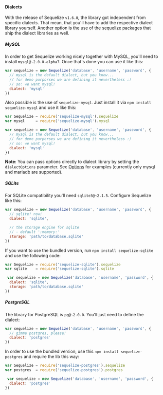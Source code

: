 #### Dialects

With the release of Sequelize `v1.6.0`, the library got independent from specific dialects. That mean, that you'll have to add the respective dialect library yourself. Another option is the use of the sequelize packages that ship the dialect libraries as well.

##### MySQL

In order to get Sequelize working nicely together with MySQL, you'll need to install `mysql@~2.0.0-alpha7`. Once that's done you can use it like this:

```js
var sequelize = new Sequelize('database', 'username', 'password', {
  // mysql is the default dialect, but you know...
  // for demo purporses we are defining it nevertheless :)
  // so: we want mysql!
  dialect: 'mysql'
})
```

Also possible is the use of `sequelize-mysql`. Just install it via `npm install sequelize-mysql` and use it like this:

```js
var Sequelize = require('sequelize-mysql').sequelize
var mysql     = require('sequelize-mysql').mysql

var sequelize = new Sequelize('database', 'username', 'password', {
  // mysql is the default dialect, but you know...
  // for demo purporses we are defining it nevertheless :)
  // so: we want mysql!
  dialect: 'mysql'
})
```

**Note:** You can pass options directly to dialect library by setting the `dialectOptions` parameter. See [Options](#usage-options) for examples (currently only mysql and mariadb are supported).

##### SQLite

For SQLite compatibility you'll need `sqlite3@~2.1.5`. Configure Sequelize like this:

```js
var sequelize = new Sequelize('database', 'username', 'password', {
  // sqlite! now!
  dialect: 'sqlite',

  // the storage engine for sqlite
  // - default ':memory:'
  storage: 'path/to/database.sqlite'
})
```

If you want to use the bundled version, run `npm install sequelize-sqlite` and use the following code:

```js
var Sequelize = require('sequelize-sqlite').sequelize
var sqlite    = require('sequelize-sqlite').sqlite

 var sequelize = new Sequelize('database', 'username', 'password', {
  dialect: 'sqlite',
  storage: 'path/to/database.sqlite'
})
```

##### PostgreSQL

The library for PostgreSQL is `pg@~2.0.0`. You'll just need to define the dialect:

```js
var sequelize = new Sequelize('database', 'username', 'password', {
  // gimme postgres, please!
  dialect: 'postgres'
})
```

In order to use the bundled version, use this `npm install sequelize-postgres` and require the lib this way:

```js
var Sequelize = require('sequelize-postgres').sequelize
var postgres  = require('sequelize-postgres').postgres

 var sequelize = new Sequelize('database', 'username', 'password', {
  dialect: 'postgres'
})
```
